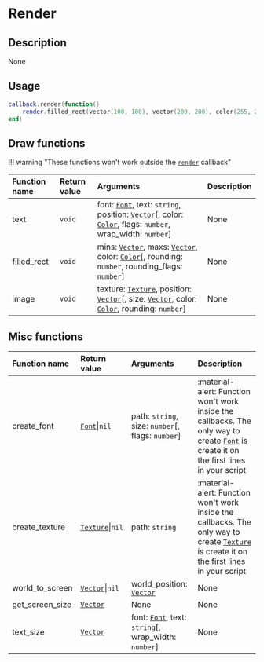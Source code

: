 # Render

## Description
None

## Usage

```lua
callback.render(function()
    render.filled_rect(vector(100, 100), vector(200, 200), color(255, 255, 255))
end)
```

## Draw functions

!!! warning "These functions won't work outside the [`render`](/events#render) callback"

|Function name|Return value|Arguments|Description|
|:-|:-|:-|:-|
|text|`void`|font: [`Font`](/types/font), text: `string`, position: [`Vector`](/types/vector)[, color: [`Color`](/types/color), flags: `number`, wrap_width: `number`]|None|
|filled_rect|`void`|mins: [`Vector`](/types/vector), maxs: [`Vector`](/types/vector), color: [`Color`](/types/color)[, rounding: `number`, rounding_flags: `number`]|None|
|image|`void`|texture: [`Texture`](/types/texture), position: [`Vector`](/types/vector)[, size: [`Vector`](/types/vector), color: [`Color`](/types/color), rounding: `number`]|None|

## Misc functions

|Function name|Return value|Arguments|Description|
|:-|:-|:-|:-|
|create_font|[`Font`](/types/font)\|`nil`|path: `string`, size: `number`[, flags: `number`]|:material-alert: Function won't work inside the callbacks. The only way to create [`Font`](/types/font) is create it on the first lines in your script|
|create_texture|[`Texture`](/types/texture)\|`nil`|path: `string`|:material-alert: Function won't work inside the callbacks. The only way to create [`Texture`](/types/texture) is create it on the first lines in your script|
|world_to_screen|[`Vector`](/types/vector)\|`nil`|world_position: [`Vector`](/types/vector)|None|
|get_screen_size|[`Vector`](/types/vector)|None|None|
|text_size|[`Vector`](/types/vector)|font: [`Font`](/types/font), text: `string`[, wrap_width: `number`]|None|
